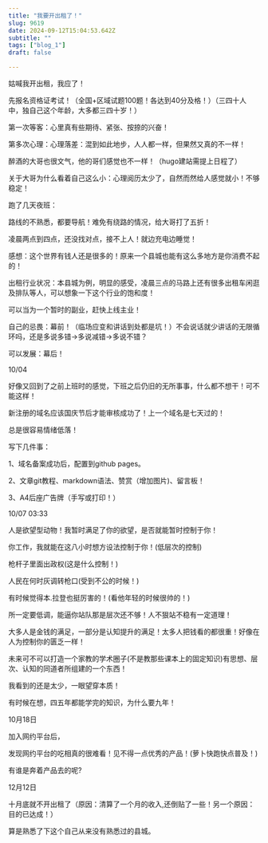 ```yaml
--- 
title: "我要开出租了！" 
slug: 9619
date: 2024-09-12T15:04:53.642Z 
subtitle: "" 
tags: ["blog_1"] 
draft: false

--- 
```



姑喊我开出租，我应了！




先报名资格证考试！（全国+区域试题100题！各达到40分及格！）（三四十人中，独自己这个年龄，大多都三四十岁！）




第一次等客：心里真有些期待、紧张、按捺的兴奋！

第多次心理：心理落差：混到如此地步，人人都一样，但果然又真的不一样！




醉酒的大哥也很文气，他的哥们感觉也不一样！（hugo建站需提上日程了）

关于大哥为什么看着自己这么小：心理阅历太少了，自然而然给人感觉就小！不够稳定！




跑了几天夜班：

路线的不熟悉，都要导航！难免有绕路的情况，给大哥打了五折！

凌晨两点到四点，还没找对点，接不上人！就边充电边睡觉！

感想：这个世界有钱人还是很多的！原来一个县城也能有这么多地方是你消费不起的！

出租行业状况：本县城为例，明显的感受，凌晨三点的马路上还有很多出租车闲逛及排队等人，可以想象一下这个行业的饱和度！

可以当为一个暂时的副业，赶快上线主业！

自己的忌畏：幕前！（临场应变和讲话到处都是坑！）不会说话就少讲话的无限循环吗，还是多说多错->多说减错->多说不错？

可以发展：幕后！




10/04

好像又回到了之前上班时的感觉，下班之后仍旧的无所事事，什么都不想干！可不能这样！

新注册的域名应该国庆节后才能审核成功了！上一个域名是七天过的！

总是很容易情绪低落！

写下几件事：

1、域名备案成功后，配置到github pages。

2、文章git教程、markdown语法、赞赏（增加图片)、留言板！

3、A4后座广告牌（手写或打印！）







10/07  03:33

人是欲望型动物！我暂时满足了你的欲望，是否就能暂时控制于你！

你工作，我就能在这八小时想方设法控制于你！(低层次的控制)

枪杆子里面出政权(这是什么控制！)

人民在何时灰调转枪口(受到不公的时候！)

有时候觉得本.拉登也挺厉害的！(看他年轻的时候很帅的！)

所一定要低调，能逼你站队那是层次还不够！人不狠站不稳有一定道理！

大多人是金钱的满足，一部分是认知提升的满足！太多人把钱看的都很重！好像在人为控制你的匮乏一样！




未来可不可以打造一个家教的学术圈子(不是教那些课本上的固定知识)有思想、层次、认知的同道者所组建的一个东西！




我看到的还是太少，一眼望穿本质！




有时候在想，四五年都能学完的知识，为什么要九年！




10月18日

加入网约平台后，

发现网约平台的吃相真的很难看！见不得一点优秀的产品！(萝卜快跑快点普及！)

有谁是奔着产品去的呢?




12月12日

十月底就不开出租了（原因：清算了一个月的收入,还倒贴了一些！另一个原因：目的已达成！）

算是熟悉了下这个自己从来没有熟悉过的县城。



















